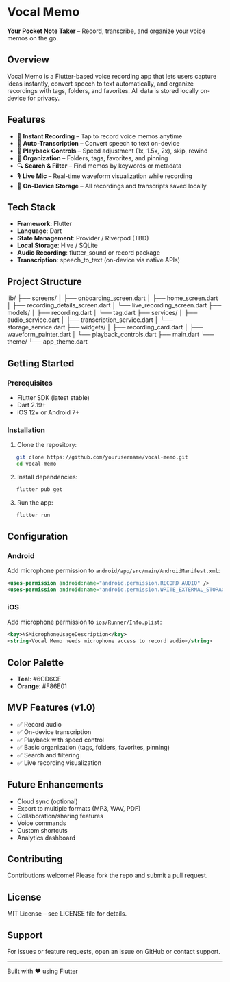 # Vocal Memo

**Your Pocket Note Taker** – Record, transcribe, and organize your voice memos on the go.

## Overview

Vocal Memo is a Flutter-based voice recording app that lets users capture ideas instantly, convert speech to text automatically, and organize recordings with tags, folders, and favorites. All data is stored locally on-device for privacy.

## Features

- 🎤 **Instant Recording** – Tap to record voice memos anytime
- 📝 **Auto-Transcription** – Convert speech to text on-device
- 🎵 **Playback Controls** – Speed adjustment (1x, 1.5x, 2x), skip, rewind
- 📂 **Organization** – Folders, tags, favorites, and pinning
- 🔍 **Search & Filter** – Find memos by keywords or metadata
- 🎙️ **Live Mic** – Real-time waveform visualization while recording
- 💾 **On-Device Storage** – All recordings and transcripts saved locally

## Tech Stack

- **Framework**: Flutter
- **Language**: Dart
- **State Management**: Provider / Riverpod (TBD)
- **Local Storage**: Hive / SQLite
- **Audio Recording**: flutter_sound or record package
- **Transcription**: speech_to_text (on-device via native APIs)

## Project Structure

lib/
├── screens/
│   ├── onboarding_screen.dart
│   ├── home_screen.dart
│   ├── recording_details_screen.dart
│   └── live_recording_screen.dart
├── models/
│   ├── recording.dart
│   └── tag.dart
├── services/
│   ├── audio_service.dart
│   ├── transcription_service.dart
│   └── storage_service.dart
├── widgets/
│   ├── recording_card.dart
│   ├── waveform_painter.dart
│   └── playback_controls.dart
├── main.dart
└── theme/
└── app_theme.dart

## Getting Started

### Prerequisites

- Flutter SDK (latest stable)
- Dart 2.19+
- iOS 12+ or Android 7+

### Installation

1. Clone the repository:
```bash
   git clone https://github.com/yourusername/vocal-memo.git
   cd vocal-memo
```

2. Install dependencies:
```bash
   flutter pub get
```

3. Run the app:
```bash
   flutter run
```

## Configuration

### Android

Add microphone permission to `android/app/src/main/AndroidManifest.xml`:
```xml
<uses-permission android:name="android.permission.RECORD_AUDIO" />
<uses-permission android:name="android.permission.WRITE_EXTERNAL_STORAGE" />
```

### iOS

Add microphone permission to `ios/Runner/Info.plist`:
```xml
<key>NSMicrophoneUsageDescription</key>
<string>Vocal Memo needs microphone access to record audio</string>
```

## Color Palette

- **Teal**: #6CD6CE
- **Orange**: #F86E01

## MVP Features (v1.0)

- ✅ Record audio
- ✅ On-device transcription
- ✅ Playback with speed control
- ✅ Basic organization (tags, folders, favorites, pinning)
- ✅ Search and filtering
- ✅ Live recording visualization

## Future Enhancements

- Cloud sync (optional)
- Export to multiple formats (MP3, WAV, PDF)
- Collaboration/sharing features
- Voice commands
- Custom shortcuts
- Analytics dashboard

## Contributing

Contributions welcome! Please fork the repo and submit a pull request.

## License

MIT License – see LICENSE file for details.

## Support

For issues or feature requests, open an issue on GitHub or contact support.

---

Built with ❤️ using Flutter